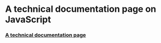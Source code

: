 # A technical documentation page on JavaScript

### [A technical documentation page](https://lanre-waju.github.io/technical-documentation-page--fCC/)
